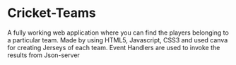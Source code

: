 # Cricket-Teams
 A fully working web application where you can find the players belonging to a particular team.
 Made by using HTML5, Javascript, CSS3 and used canva for creating Jerseys of each team.
 Event Handlers are used to invoke the results from Json-server 
